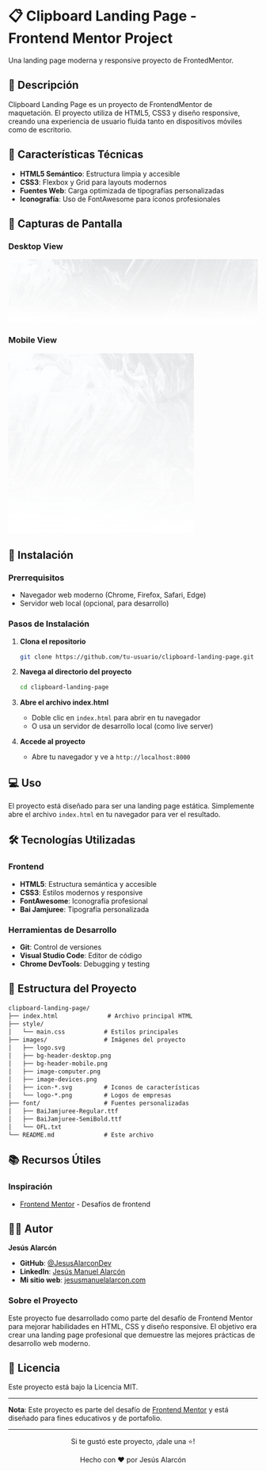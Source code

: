 # 📋 Clipboard Landing Page - Frontend Mentor Project

Una landing page moderna y responsive proyecto de FrontedMentor.

## 📖 Descripción

Clipboard Landing Page es un proyecto de FrontendMentor de maquetación. El proyecto utiliza de HTML5, CSS3 y diseño responsive, creando una experiencia de usuario fluida tanto en dispositivos móviles como de escritorio.


## 🔧 Características Técnicas
- **HTML5 Semántico**: Estructura limpia y accesible
- **CSS3**: Flexbox y Grid para layouts modernos
- **Fuentes Web**: Carga optimizada de tipografías personalizadas
- **Iconografía**: Uso de FontAwesome para íconos profesionales

## 📸 Capturas de Pantalla

### Desktop View
![Vista Desktop](images/bg-header-desktop.png)

### Mobile View
![Vista Mobile](images/bg-header-mobile.png)

## 🚀 Instalación

### Prerrequisitos
- Navegador web moderno (Chrome, Firefox, Safari, Edge)
- Servidor web local (opcional, para desarrollo)

### Pasos de Instalación

1. **Clona el repositorio**
   ```bash
   git clone https://github.com/tu-usuario/clipboard-landing-page.git
   ```

2. **Navega al directorio del proyecto**
   ```bash
   cd clipboard-landing-page
   ```

3. **Abre el archivo index.html**
   - Doble clic en `index.html` para abrir en tu navegador
   - O usa un servidor de desarrollo local (como live server)

4. **Accede al proyecto**
   - Abre tu navegador y ve a `http://localhost:8000`

## 💻 Uso

El proyecto está diseñado para ser una landing page estática. Simplemente abre el archivo `index.html` en tu navegador para ver el resultado.

## 🛠️ Tecnologías Utilizadas

### Frontend
- **HTML5**: Estructura semántica y accesible
- **CSS3**: Estilos modernos y responsive
- **FontAwesome**: Iconografía profesional
- **Bai Jamjuree**: Tipografía personalizada

### Herramientas de Desarrollo
- **Git**: Control de versiones
- **Visual Studio Code**: Editor de código
- **Chrome DevTools**: Debugging y testing

## 📁 Estructura del Proyecto

```
clipboard-landing-page/
├── index.html              # Archivo principal HTML
├── style/
│   └── main.css           # Estilos principales
├── images/                # Imágenes del proyecto
│   ├── logo.svg
│   ├── bg-header-desktop.png
│   ├── bg-header-mobile.png
│   ├── image-computer.png
│   ├── image-devices.png
│   ├── icon-*.svg         # Iconos de características
│   └── logo-*.png         # Logos de empresas
├── font/                  # Fuentes personalizadas
│   ├── BaiJamjuree-Regular.ttf
│   ├── BaiJamjuree-SemiBold.ttf
│   └── OFL.txt
└── README.md              # Este archivo
```
## 📚 Recursos Útiles

### Inspiración
- [Frontend Mentor](https://www.frontendmentor.io/challenges/clipboard-landing-page-5cc9bccd6c4c91111378ecb9) - Desafíos de frontend

## 👨‍💻 Autor

**Jesús Alarcón**

- **GitHub**: [@JesusAlarconDev](https://github.com/JesusAlarconDev)
- **LinkedIn**: [Jesús Manuel Alarcón](https://www.linkedin.com/in/jes%C3%BAs-manuel-alarc%C3%B3n-maldonado-46b39b360/)
- **Mi sitio web**: [jesusmanuelalarcon.com](https://www.jesusmanuelalarcon.com)

### Sobre el Proyecto
Este proyecto fue desarrollado como parte del desafío de Frontend Mentor para mejorar habilidades en HTML, CSS y diseño responsive. El objetivo era crear una landing page profesional que demuestre las mejores prácticas de desarrollo web moderno.

## 📄 Licencia

Este proyecto está bajo la Licencia MIT. 

---

**Nota**: Este proyecto es parte del desafío de [Frontend Mentor](https://www.frontendmentor.io/challenges/clipboard-landing-page-5cc9bccd6c4c91111378ecb9) y está diseñado para fines educativos y de portafolio.

---

<div align="center">
  <p>Si te gustó este proyecto, ¡dale una ⭐!</p>
  <p>Hecho con ❤️ por Jesús Alarcón</p>
</div> 